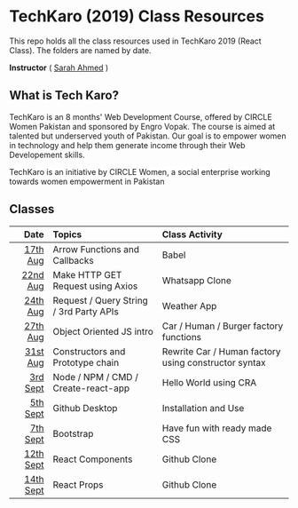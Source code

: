 # TechKaro (2019) Class Resources

This repo holds all the class resources used in TechKaro 2019 (React Class). The folders are named by date.

**Instructor** ( [Sarah Ahmed](https://www.linkedin.com/in/sarahsga/) )

## What is Tech Karo?
TechKaro is an 8 months' Web Development Course, offered by CIRCLE Women Pakistan and sponsored by Engro Vopak. The course is aimed at talented but underserved youth of Pakistan. Our goal is to empower women in technology and help them generate income through their Web Developement skills.

TechKaro is an initiative by CIRCLE Women, a social enterprise working towards women empowerment in Pakistan

## Classes

| Date          | Topics        | Class Activity  |
| -------------: |:-------------| :-----|
| [17th Aug](https://github.com/sarahsga/tk-react-resources/tree/master/2019-08-17)    | Arrow Functions and Callbacks | Babel |
| [22nd Aug](https://github.com/sarahsga/tk-react-resources/tree/master/2019-08-22)    | Make HTTP GET Request using Axios | Whatsapp Clone |
| [24th Aug](https://github.com/sarahsga/tk-react-resources/tree/master/2019-08-24)    | Request / Query String / 3rd Party APIs | Weather App |
| [27th Aug](https://github.com/sarahsga/tk-react-resources/tree/master/2019-08-27)    | Object Oriented JS intro | Car / Human / Burger factory functions |
| [31st Aug](https://github.com/sarahsga/tk-react-resources/tree/master/2019-08-31)    | Constructors and Prototype chain | Rewrite Car / Human factory using constructor syntax |
| [3rd Sept](https://github.com/sarahsga/tk-react-resources/tree/master/2019-09-03)    | Node / NPM / CMD / Create-react-app | Hello World using CRA |
| [5th Sept](https://github.com/sarahsga/tk-react-resources/tree/master/2019-09-05)    | Github Desktop | Installation and Use |
| [7th Sept](https://github.com/sarahsga/tk-react-resources/tree/master/2019-09-07)    | Bootstrap | Have fun with ready made CSS |
| [12th Sept](https://github.com/sarahsga/tk-react-resources/tree/master/2019-09-12)    | React Components | Github Clone |
| [14th Sept](https://github.com/sarahsga/tk-react-resources/tree/master/2019-09-14)    | React Props | Github Clone |

